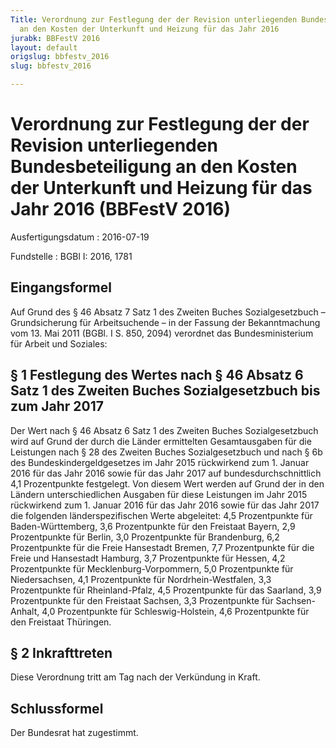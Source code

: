 ```yaml
---
Title: Verordnung zur Festlegung der der Revision unterliegenden Bundesbeteiligung
  an den Kosten der Unterkunft und Heizung für das Jahr 2016
jurabk: BBFestV 2016
layout: default
origslug: bbfestv_2016
slug: bbfestv_2016

---
```


# Verordnung zur Festlegung der der Revision unterliegenden Bundesbeteiligung an den Kosten der Unterkunft und Heizung für das Jahr 2016 (BBFestV 2016)

Ausfertigungsdatum
:   2016-07-19

Fundstelle
:   BGBl I: 2016, 1781


## Eingangsformel

Auf Grund des § 46 Absatz 7 Satz 1 des Zweiten Buches Sozialgesetzbuch – Grundsicherung für Arbeitsuchende – in der Fassung der Bekanntmachung vom 13. Mai 2011 (BGBl. I S. 850, 2094) verordnet das Bundesministerium für Arbeit und Soziales:


## § 1 Festlegung des Wertes nach § 46 Absatz 6 Satz 1 des Zweiten Buches Sozialgesetzbuch bis zum Jahr 2017

Der Wert nach § 46 Absatz 6 Satz 1 des Zweiten Buches Sozialgesetzbuch wird auf Grund der durch die Länder ermittelten Gesamtausgaben für die Leistungen nach § 28 des Zweiten Buches Sozialgesetzbuch und nach § 6b des Bundeskindergeldgesetzes im Jahr 2015 rückwirkend zum 1. Januar 2016 für das Jahr 2016 sowie für das Jahr 2017 auf bundesdurchschnittlich 4,1 Prozentpunkte festgelegt. Von diesem Wert werden auf Grund der in den Ländern unterschiedlichen Ausgaben für diese Leistungen im Jahr 2015 rückwirkend zum 1. Januar 2016 für das Jahr 2016 sowie für das Jahr 2017 die folgenden länderspezifischen Werte abgeleitet:
4,5 Prozentpunkte für Baden-Württemberg,
3,6 Prozentpunkte für den Freistaat Bayern,
2,9 Prozentpunkte für Berlin,
3,0 Prozentpunkte für Brandenburg,
6,2 Prozentpunkte für die Freie Hansestadt Bremen,
7,7 Prozentpunkte für die Freie und Hansestadt Hamburg,
3,7 Prozentpunkte für Hessen,
4,2 Prozentpunkte für Mecklenburg-Vorpommern,
5,0 Prozentpunkte für Niedersachsen,
4,1 Prozentpunkte für Nordrhein-Westfalen,
3,3 Prozentpunkte für Rheinland-Pfalz,
4,5 Prozentpunkte für das Saarland,
3,9 Prozentpunkte für den Freistaat Sachsen,
3,3 Prozentpunkte für Sachsen-Anhalt,
4,0 Prozentpunkte für Schleswig-Holstein,
4,6 Prozentpunkte für den Freistaat Thüringen.


## § 2 Inkrafttreten

Diese Verordnung tritt am Tag nach der Verkündung in Kraft.


## Schlussformel

Der Bundesrat hat zugestimmt.

